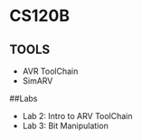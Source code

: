 # CS120B

## TOOLS
* AVR ToolChain
* SimARV

##Labs
* Lab 2: Intro to ARV ToolChain
* Lab 3: Bit Manipulation
